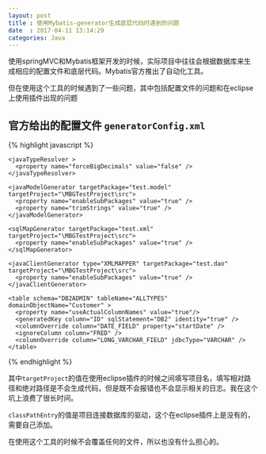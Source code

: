 ```yaml
---
layout: post
title : 使用Mybatis-generator生成底层代码时遇到的问题
date  : 2017-04-11 13:14:29
categories: Java 
---
```


使用springMVC和Mybatis框架开发的时候，实际项目中往往会根据数据库来生成相应的配置文件和底层代码。Mybatis官方推出了自动化工具。

但在使用这个工具的时候遇到了一些问题，其中包括配置文件的问题和在eclipse上使用插件出现的问题

## 官方给出的配置文件 `generatorConfig.xml`

{% highlight javascript %}
<?xml version="1.0" encoding="UTF-8"?>
<!DOCTYPE generatorConfiguration
  PUBLIC "-//mybatis.org//DTD MyBatis Generator Configuration 1.0//EN"
  "http://mybatis.org/dtd/mybatis-generator-config_1_0.dtd">

<generatorConfiguration>
  <classPathEntry location="/Program Files/IBM/SQLLIB/java/db2java.zip" />

  <context id="DB2Tables" targetRuntime="MyBatis3">
    <jdbcConnection driverClass="COM.ibm.db2.jdbc.app.DB2Driver"
        connectionURL="jdbc:db2:TEST"
        userId="db2admin"
        password="db2admin">
    </jdbcConnection>

    <javaTypeResolver >
      <property name="forceBigDecimals" value="false" />
    </javaTypeResolver>

    <javaModelGenerator targetPackage="test.model" targetProject="\MBGTestProject\src">
      <property name="enableSubPackages" value="true" />
      <property name="trimStrings" value="true" />
    </javaModelGenerator>

    <sqlMapGenerator targetPackage="test.xml"  targetProject="\MBGTestProject\src">
      <property name="enableSubPackages" value="true" />
    </sqlMapGenerator>

    <javaClientGenerator type="XMLMAPPER" targetPackage="test.dao"  targetProject="\MBGTestProject\src">
      <property name="enableSubPackages" value="true" />
    </javaClientGenerator>

    <table schema="DB2ADMIN" tableName="ALLTYPES" domainObjectName="Customer" >
      <property name="useActualColumnNames" value="true"/>
      <generatedKey column="ID" sqlStatement="DB2" identity="true" />
      <columnOverride column="DATE_FIELD" property="startDate" />
      <ignoreColumn column="FRED" />
      <columnOverride column="LONG_VARCHAR_FIELD" jdbcType="VARCHAR" />
    </table>

  </context>
</generatorConfiguration>
{% endhighlight %}

其中`targetProject`的值在使用eclipse插件的时候之间填写项目名，填写相对路径和绝对路径是不会生成代码，但是既不会报错也不会显示相关的日志。我在这个坑上浪费了很长时间。

`classPathEntry`的值是项目连接数据库的驱动，这个在eclipse插件上是没有的，需要自己添加。

在使用这个工具的时候不会覆盖任何的文件，所以也没有什么担心的。

















